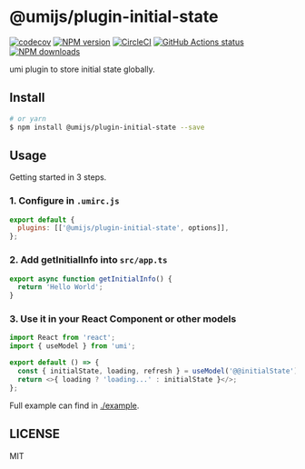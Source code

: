 # @umijs/plugin-initial-state

[![codecov](https://codecov.io/gh/umijs/plugin-initial-state/branch/master/graph/badge.svg)](https://codecov.io/gh/umijs/plugin-initial-state)
[![NPM version](https://img.shields.io/npm/v/@umijs/plugin-initial-state.svg?style=flat)](https://npmjs.org/package/@umijs/plugin-initial-state)
[![CircleCI](https://circleci.com/gh/umijs/plugin-initial-state/tree/master.svg?style=svg)](https://circleci.com/gh/umijs/plugin-initial-state/tree/master)
[![GitHub Actions status](https://github.com/umijs/plugin-initial-state/workflows/Node%20CI/badge.svg)](https://github.com/umijs/plugin-initial-state)
[![NPM downloads](http://img.shields.io/npm/dm/@umijs/plugin-initial-state.svg?style=flat)](https://npmjs.org/package/@umijs/plugin-initial-state)

umi plugin to store initial state globally.

## Install

```bash
# or yarn
$ npm install @umijs/plugin-initial-state --save
```

## Usage

Getting started in 3 steps.

### 1. Configure in `.umirc.js`

```js
export default {
  plugins: [['@umijs/plugin-initial-state', options]],
};
```

### 2. Add getInitialInfo into `src/app.ts`

```js
export async function getInitialInfo() {
  return 'Hello World';
}
```

### 3. Use it in your React Component or other models

```js
import React from 'react';
import { useModel } from 'umi';

export default () => {
  const { initialState, loading, refresh } = useModel('@@initialState');
  return <>{ loading ? 'loading...' : initialState }</>;
};
```

Full example can find in [./example](https://github.com/umijs/plugin-initial-state/tree/master/example).

## LICENSE

MIT
